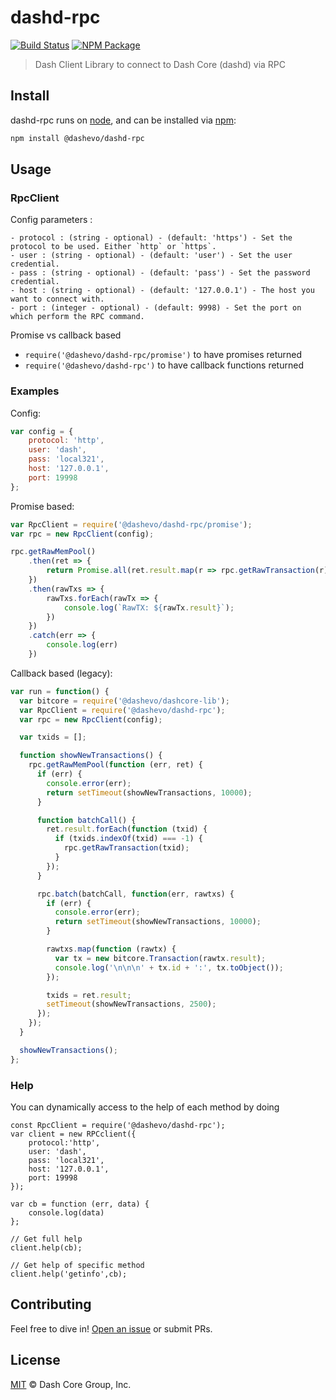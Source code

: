 # dashd-rpc

[![Build Status](https://img.shields.io/travis/dashevo/dashd-rpc.svg?branch=master)](https://travis-ci.org/dashevo/dashd-rpc)
[![NPM Package](https://img.shields.io/npm/v/@dashevo/dashd-rpc.svg)](https://www.npmjs.org/package/@dashevo/dashd-rpc)

> Dash Client Library to connect to Dash Core (dashd) via RPC

## Install

dashd-rpc runs on [node](http://nodejs.org/), and can be installed via [npm](https://npmjs.org/):

```bash
npm install @dashevo/dashd-rpc
```

## Usage

### RpcClient

Config parameters : 

	- protocol : (string - optional) - (default: 'https') - Set the protocol to be used. Either `http` or `https`.
	- user : (string - optional) - (default: 'user') - Set the user credential.
	- pass : (string - optional) - (default: 'pass') - Set the password credential.
	- host : (string - optional) - (default: '127.0.0.1') - The host you want to connect with.
	- port : (integer - optional) - (default: 9998) - Set the port on which perform the RPC command.

Promise vs callback based

  - `require('@dashevo/dashd-rpc/promise')` to have promises returned
  - `require('@dashevo/dashd-rpc')` to have callback functions returned
	
### Examples

Config:

```javascript
var config = {
    protocol: 'http',
    user: 'dash',
    pass: 'local321',
    host: '127.0.0.1',
    port: 19998
};
```

Promise based:

```javascript
var RpcClient = require('@dashevo/dashd-rpc/promise');
var rpc = new RpcClient(config);

rpc.getRawMemPool()
    .then(ret => {
        return Promise.all(ret.result.map(r => rpc.getRawTransaction(r)))
    })
    .then(rawTxs => {
        rawTxs.forEach(rawTx => {
            console.log(`RawTX: ${rawTx.result}`);
        })
    })
    .catch(err => {
        console.log(err)
    })
```

Callback based (legacy):

```javascript
var run = function() {
  var bitcore = require('@dashevo/dashcore-lib');
  var RpcClient = require('@dashevo/dashd-rpc');
  var rpc = new RpcClient(config);

  var txids = [];

  function showNewTransactions() {
    rpc.getRawMemPool(function (err, ret) {
      if (err) {
        console.error(err);
        return setTimeout(showNewTransactions, 10000);
      }

      function batchCall() {
        ret.result.forEach(function (txid) {
          if (txids.indexOf(txid) === -1) {
            rpc.getRawTransaction(txid);
          }
        });
      }

      rpc.batch(batchCall, function(err, rawtxs) {
        if (err) {
          console.error(err);
          return setTimeout(showNewTransactions, 10000);
        }

        rawtxs.map(function (rawtx) {
          var tx = new bitcore.Transaction(rawtx.result);
          console.log('\n\n\n' + tx.id + ':', tx.toObject());
        });

        txids = ret.result;
        setTimeout(showNewTransactions, 2500);
      });
    });
  }

  showNewTransactions();
};
```

### Help

You can dynamically access to the help of each method by doing

```
const RpcClient = require('@dashevo/dashd-rpc');
var client = new RPCclient({
    protocol:'http',
    user: 'dash',
    pass: 'local321', 
    host: '127.0.0.1', 
    port: 19998
});

var cb = function (err, data) {
    console.log(data)
};

// Get full help
client.help(cb);

// Get help of specific method
client.help('getinfo',cb);
```

## Contributing

Feel free to dive in! [Open an issue](https://github.com/dashevo/dash-std-template/issues/new) or submit PRs.

## License

[MIT](LICENSE) &copy; Dash Core Group, Inc.
